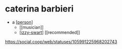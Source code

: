 # caterina barbieri

- a [[person]]
  - [[musician]]
  - [[izzy-swart]] [[recommended]]

https://social.coop/web/statuses/105991225968202743


[//begin]: # "Autogenerated link references for markdown compatibility"
[person]: person "Person"
[izzy-swart]: izzy-swart "Izzy Swart"
[//end]: # "Autogenerated link references"